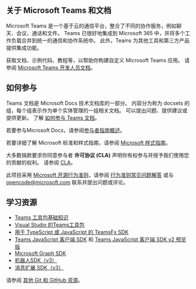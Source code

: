 ## <a name="about-microsoft-teams-and-the-docs"></a>关于 Microsoft Teams 和文档

Microsoft Teams 是一个基于云的通信平台，整合了不同的协作服务，例如聊天、会议、通话和文件。 Teams 已很好地集成到 Microsoft 365 中，并将多个工作负载合并到统一的通信和协作系统中。 此外，Teams 为其他工具和第三方产品提供集成功能。

获取文档、示例代码、教程等，以帮助你构建自定义 Microsoft Teams 应用。 请参阅 [Microsoft Teams 开发人员文档](https://learn.microsoft.com/microsoftteams/platform/mstdd-landing/)。

## <a name="how-to-contribute"></a>如何参与

Teams 文档是 Microsoft Docs 技术文档库的一部分。 内容分为称为 docsets 的组，每个组表示作为单个实体管理的一组相关文档。 可以提出问题、提供建议或提供更新。 了解 [如何参与 Teams 文档](https://learn.microsoft.com/microsoftteams/platform/resources/teams-contributor-reference/)。

若要参与Microsoft Docs，请参阅[参与者指南概述](https://learn.microsoft.com/contribute/)。

若要详细了解 Microsoft 标准和样式指南，请参阅 [Microsoft 样式指南](https://learn.microsoft.com/style-guide/welcome/)。

大多数捐款要求你同意参与者 **许可协议 (CLA)** 声明你有权参与并授予我们使用您的贡献的权利。 请参阅 [CLA](https://cla.microsoft.com/)。

此项目采用 [Microsoft 开源行为准则](https://opensource.microsoft.com/codeofconduct/)，请参阅 [行为准则常见问题解答](https://opensource.microsoft.com/codeofconduct/faq/) 或与 [opencode@microsoft.com](mailto:opencode@microsoft.com) 联系并提出问题或评论。

## <a name="learning-resources"></a>学习资源

* [Teams 工具包基础知识](https://learn.microsoft.com/microsoftteams/platform/toolkit/teams-toolkit-fundamentals/)
* [Visual Studio 的Teams工具包](https://learn.microsoft.com/microsoftteams/platform/toolkit/visual-studio-overview/)
* [用于 TypeScript 或 JavaScript 的 TeamsFx SDK](https://learn.microsoft.com/microsoftteams/platform/toolkit/teamsfx-sdk/)
* [Teams JavaScript 客户端 SDK](https://learn.microsoft.com/microsoftteams/platform/tabs/how-to/using-teams-client-sdk/) 和 [Teams JavaScript 客户端 SDK v2 预览版](https://learn.microsoft.com/microsoftteams/platform/m365-apps/using-teams-client-sdk-preview?tabs=manifest-teams-toolkit%2Cjavascript/)
* [Microsoft Graph SDK](https://learn.microsoft.com/graph/sdks/sdks-overview/)
* [机器人SDK（v3）](https://learn.microsoft.com/microsoftteams/platform/resources/bot-v3/bots-overview/)
* [消息扩展 SDK（v3）](https://learn.microsoft.com/microsoftteams/platform/resources/messaging-extension-v3/messaging-extensions-overview/)

请参阅 [其他 Git 和 GitHub 资源](https://learn.microsoft.com/contribute/additional-resources)。
